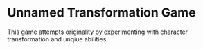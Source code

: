 # Unnamed Transformation Game
 This game attempts originality by experimenting with character transformation and unqiue abilities
